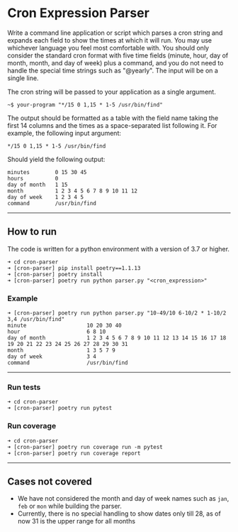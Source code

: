 # Cron Expression Parser

Write a command line application or script which parses a cron string and expands each field to show the times at which it will run. You may use whichever language you feel most comfortable with.
You should only consider the standard cron format with five time fields (minute, hour, day of month, month, and day of week) plus a command, and you do not need to handle the special time strings such as "@yearly". The input will be on a single line.

The cron string will be passed to your application as a single argument.

```angular2html
~$ your-program "*/15 0 1,15 * 1-5 /usr/bin/find"
```

The output should be formatted as a table with the field name taking the first 14 columns and
the times as a space-separated list following it. For example, the following input argument:

`*/15 0 1,15 * 1-5 /usr/bin/find`

Should yield the following output:

```angular2html
minutes        0 15 30 45
hours          0
day of month   1 15
month          1 2 3 4 5 6 7 8 9 10 11 12
day of week    1 2 3 4 5
command        /usr/bin/find
```
---
## How to run
The code is written for a python environment with a version of 3.7 or higher.
```
➜ cd cron-parser
➜ [cron-parser] pip install poetry==1.1.13
➜ [cron-parser] poetry install
➜ [cron-parser] poetry run python parser.py "<cron_expression>"
```
### Example
```shell
➜ [cron-parser] poetry run python parser.py "10-49/10 6-10/2 * 1-10/2 3,4 /usr/bin/find"
minute                   10 20 30 40
hour                     6 8 10
day of month             1 2 3 4 5 6 7 8 9 10 11 12 13 14 15 16 17 18 19 20 21 22 23 24 25 26 27 28 29 30 31
month                    1 3 5 7 9
day of week              3 4
command                  /usr/bin/find
```
---
### Run tests
```
➜ cd cron-parser
➜ [cron-parser] poetry run pytest
```

### Run coverage
```
➜ cd cron-parser
➜ [cron-parser] poetry run coverage run -m pytest
➜ [cron-parser] poetry run coverage report
```

---
## Cases not covered
- We have not considered the month and day of week names such as `jan`, `feb` or `mon` while building the parser.
- Currently, there is no special handling to show dates only till 28, as of now 31 is the upper range for all months  